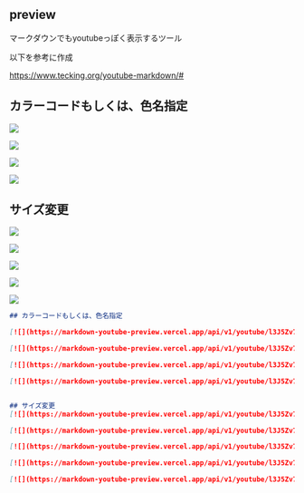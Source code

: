 ## preview
マークダウンでもyoutubeっぽく表示するツール　

以下を参考に作成　　

https://www.tecking.org/youtube-markdown/#

## カラーコードもしくは、色名指定

[![](https://markdown-youtube-preview.vercel.app/api/v1/youtube/l3J5Zv7Lduw/?color=red&size=100)](https://www.youtube.com/watch?v=l3J5Zv7Lduw)

[![](https://markdown-youtube-preview.vercel.app/api/v1/youtube/l3J5Zv7Lduw/?color=cornflowerblue&size=100)](https://www.youtube.com/watch?v=l3J5Zv7Lduw)

[![](https://markdown-youtube-preview.vercel.app/api/v1/youtube/l3J5Zv7Lduw/?color=gold&size=100)](https://www.youtube.com/watch?v=l3J5Zv7Lduw)

[![](https://markdown-youtube-preview.vercel.app/api/v1/youtube/l3J5Zv7Lduw/?color=000000&size=100)](https://www.youtube.com/watch?v=l3J5Zv7Lduw)


## サイズ変更
[![](https://markdown-youtube-preview.vercel.app/api/v1/youtube/l3J5Zv7Lduw/?color=cornflowerblue&size=５0)](https://www.youtube.com/watch?v=l3J5Zv7Lduw)

[![](https://markdown-youtube-preview.vercel.app/api/v1/youtube/l3J5Zv7Lduw/?color=cornflowerblue&size=100)](https://www.youtube.com/watch?v=l3J5Zv7Lduw)

[![](https://markdown-youtube-preview.vercel.app/api/v1/youtube/l3J5Zv7Lduw/?color=cornflowerblue&size=150)](https://www.youtube.com/watch?v=l3J5Zv7Lduw)

[![](https://markdown-youtube-preview.vercel.app/api/v1/youtube/l3J5Zv7Lduw/?color=cornflowerblue&size=200)](https://www.youtube.com/watch?v=l3J5Zv7Lduw)

[![](https://markdown-youtube-preview.vercel.app/api/v1/youtube/l3J5Zv7Lduw/?color=cornflowerblue&size=250)](https://www.youtube.com/watch?v=l3J5Zv7Lduw)


```markdown
## カラーコードもしくは、色名指定

[![](https://markdown-youtube-preview.vercel.app/api/v1/youtube/l3J5Zv7Lduw/?color=red&size=100)](https://www.youtube.com/watch?v=l3J5Zv7Lduw)

[![](https://markdown-youtube-preview.vercel.app/api/v1/youtube/l3J5Zv7Lduw/?color=cornflowerblue&size=100)](https://www.youtube.com/watch?v=l3J5Zv7Lduw)

[![](https://markdown-youtube-preview.vercel.app/api/v1/youtube/l3J5Zv7Lduw/?color=gold&size=100)](https://www.youtube.com/watch?v=l3J5Zv7Lduw)

[![](https://markdown-youtube-preview.vercel.app/api/v1/youtube/l3J5Zv7Lduw/?color=000000&size=100)](https://www.youtube.com/watch?v=l3J5Zv7Lduw)


## サイズ変更
[![](https://markdown-youtube-preview.vercel.app/api/v1/youtube/l3J5Zv7Lduw/?color=cornflowerblue&size=５0)](https://www.youtube.com/watch?v=l3J5Zv7Lduw)

[![](https://markdown-youtube-preview.vercel.app/api/v1/youtube/l3J5Zv7Lduw/?color=cornflowerblue&size=100)](https://www.youtube.com/watch?v=l3J5Zv7Lduw)

[![](https://markdown-youtube-preview.vercel.app/api/v1/youtube/l3J5Zv7Lduw/?color=cornflowerblue&size=150)](https://www.youtube.com/watch?v=l3J5Zv7Lduw)

[![](https://markdown-youtube-preview.vercel.app/api/v1/youtube/l3J5Zv7Lduw/?color=cornflowerblue&size=200)](https://www.youtube.com/watch?v=l3J5Zv7Lduw)

[![](https://markdown-youtube-preview.vercel.app/api/v1/youtube/l3J5Zv7Lduw/?color=cornflowerblue&size=250)](https://www.youtube.com/watch?v=l3J5Zv7Lduw)
```
